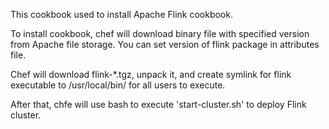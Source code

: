 This cookbook used to install Apache Flink cookbook.

To install cookbook, chef will download binary file with specified version from Apache file storage.
You can set version of flink package in attributes file.

Chef will download flink-*.tgz, unpack it, and create symlink for flink executable to /usr/local/bin/ for all users to execute.

After that, chfe will use bash to execute 'start-cluster.sh' to deploy Flink cluster.
